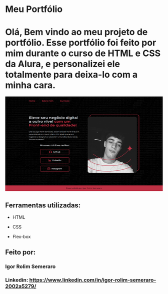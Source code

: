 # Meu Portfólio

# Olá, Bem vindo ao meu projeto de portfólio. Esse portfólio foi feito por mim durante o curso de HTML e CSS da Alura, e personalizei ele totalmente para deixa-lo com a minha cara.

![image](https://raw.githubusercontent.com/IgorRolimSemeraro/meu-portfolio/main/src/imagens/screenshotpage.png)

## Ferramentas utilizadas:

* HTML

* CSS

* Flex-box

## Feito por:

### Igor Rolim Semeraro

### Linkedin: https://www.linkedin.com/in/igor-rolim-semeraro-2002a5279/
